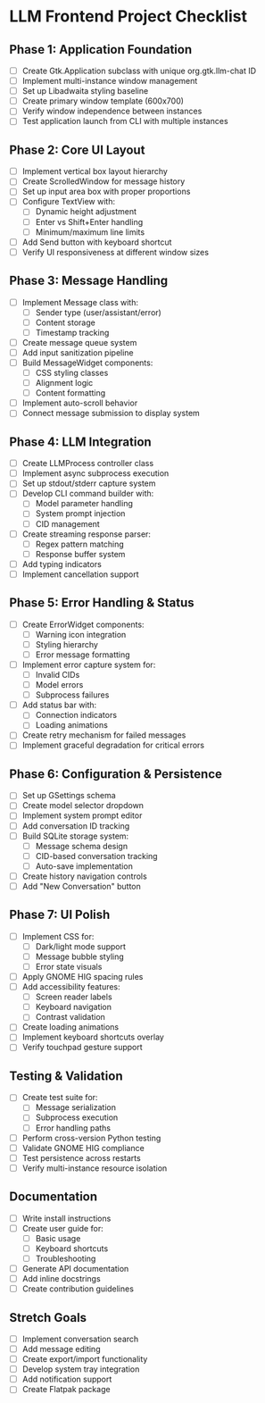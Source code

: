 # LLM Frontend Project Checklist

## Phase 1: Application Foundation
- [ ] Create Gtk.Application subclass with unique org.gtk.llm-chat ID
- [ ] Implement multi-instance window management
- [ ] Set up Libadwaita styling baseline
- [ ] Create primary window template (600x700)
- [ ] Verify window independence between instances
- [ ] Test application launch from CLI with multiple instances

## Phase 2: Core UI Layout
- [ ] Implement vertical box layout hierarchy
- [ ] Create ScrolledWindow for message history
- [ ] Set up input area box with proper proportions
- [ ] Configure TextView with:
  - [ ] Dynamic height adjustment
  - [ ] Enter vs Shift+Enter handling
  - [ ] Minimum/maximum line limits
- [ ] Add Send button with keyboard shortcut
- [ ] Verify UI responsiveness at different window sizes

## Phase 3: Message Handling
- [ ] Implement Message class with:
  - [ ] Sender type (user/assistant/error)
  - [ ] Content storage
  - [ ] Timestamp tracking
- [ ] Create message queue system
- [ ] Add input sanitization pipeline
- [ ] Build MessageWidget components:
  - [ ] CSS styling classes
  - [ ] Alignment logic
  - [ ] Content formatting
- [ ] Implement auto-scroll behavior
- [ ] Connect message submission to display system

## Phase 4: LLM Integration
- [ ] Create LLMProcess controller class
- [ ] Implement async subprocess execution
- [ ] Set up stdout/stderr capture system
- [ ] Develop CLI command builder with:
  - [ ] Model parameter handling
  - [ ] System prompt injection
  - [ ] CID management
- [ ] Create streaming response parser:
  - [ ] Regex pattern matching
  - [ ] Response buffer system
- [ ] Add typing indicators
- [ ] Implement cancellation support

## Phase 5: Error Handling & Status
- [ ] Create ErrorWidget components:
  - [ ] Warning icon integration
  - [ ] Styling hierarchy
  - [ ] Error message formatting
- [ ] Implement error capture system for:
  - [ ] Invalid CIDs
  - [ ] Model errors
  - [ ] Subprocess failures
- [ ] Add status bar with:
  - [ ] Connection indicators
  - [ ] Loading animations
- [ ] Create retry mechanism for failed messages
- [ ] Implement graceful degradation for critical errors

## Phase 6: Configuration & Persistence
- [ ] Set up GSettings schema
- [ ] Create model selector dropdown
- [ ] Implement system prompt editor
- [ ] Add conversation ID tracking
- [ ] Build SQLite storage system:
  - [ ] Message schema design
  - [ ] CID-based conversation tracking
  - [ ] Auto-save implementation
- [ ] Create history navigation controls
- [ ] Add "New Conversation" button

## Phase 7: UI Polish
- [ ] Implement CSS for:
  - [ ] Dark/light mode support
  - [ ] Message bubble styling
  - [ ] Error state visuals
- [ ] Apply GNOME HIG spacing rules
- [ ] Add accessibility features:
  - [ ] Screen reader labels
  - [ ] Keyboard navigation
  - [ ] Contrast validation
- [ ] Create loading animations
- [ ] Implement keyboard shortcuts overlay
- [ ] Verify touchpad gesture support

## Testing & Validation
- [ ] Create test suite for:
  - [ ] Message serialization
  - [ ] Subprocess execution
  - [ ] Error handling paths
- [ ] Perform cross-version Python testing
- [ ] Validate GNOME HIG compliance
- [ ] Test persistence across restarts
- [ ] Verify multi-instance resource isolation

## Documentation
- [ ] Write install instructions
- [ ] Create user guide for:
  - [ ] Basic usage
  - [ ] Keyboard shortcuts
  - [ ] Troubleshooting
- [ ] Generate API documentation
- [ ] Add inline docstrings
- [ ] Create contribution guidelines

## Stretch Goals
- [ ] Implement conversation search
- [ ] Add message editing
- [ ] Create export/import functionality
- [ ] Develop system tray integration
- [ ] Add notification support
- [ ] Create Flatpak package